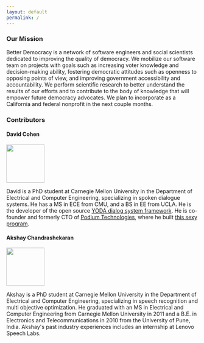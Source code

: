```yaml
---
layout: default
permalink: /
---
```


### Our Mission

Better Democracy is a network of software engineers and social scientists dedicated to improving the quality of democracy. 
We mobilize our software team on projects with goals such as increasing voter knowledge and decision-making ability, fostering democratic attitudes such as openness to opposing points of view, and improving government accessibility and accountability.
We perform scientific research to better understand the results of our efforts and to contribute to the body of knowledge that will empower future democracy advocates.
We plan to incorporate as a California and federal nonprofit in the next couple months.

### Contributors

#### David Cohen

<img src="http://davidogbodfog.bitbucket.org/david.jpg" height='100'>

David is a PhD student at Carnegie Mellon University in the Department of Electrical and Computer Engineering, specializing in spoken dialogue systems.
He has a MS in ECE from CMU, and a BS in EE from UCLA.
He is the developer of the open source [YODA dialog system framework](http://davidogbodfog.bitbucket.org/yoda/project.html). 
He is co-founder and formerly CTO of [Podium Technologies](podiumtech.co), where he built [this sexy program](https://youtu.be/2VefoN76h2M).

#### Akshay Chandrashekaran

<img src="https://users.ece.cmu.edu/~akshayc/files/avatar.jpg" height='100'>

Akshay is a PhD student at Carnegie Mellon University in the Department of Electrical and Computer Engineering, specializing in speech recognition and multi objective optimization. 
He graduated with an MS in Electrical and Computer Engineering from Carnegie Mellon University in 2011 and a B.E. in Electronics and Telecommunications in 2010 from the University of Pune, India. 
Akshay's past industry experiences includes an internship at Lenovo Speech Labs. 
